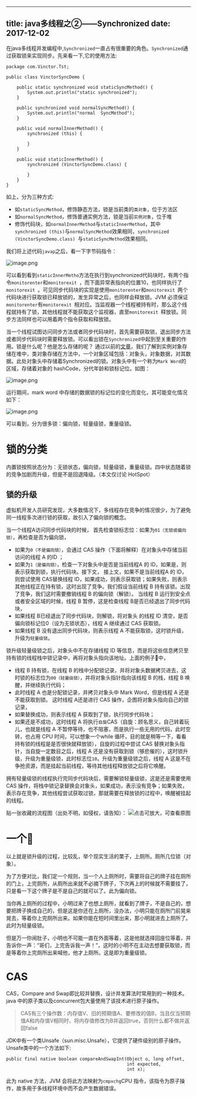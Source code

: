 ----
title: java多线程之②——Synchronized
date: 2017-12-02
----

在java多线程并发编程中,`Synchronized`一直占有很重要的角色。`Synchronized`通过获取锁来实现同步。先来看一下,它的使用方法:

```
package com.Vinctor.Tst;

public class VinctorSyncDemo {

    public static synchronized void staticSyncMethod() {
        System.out.println("static synchronized");
    }

    public synchronized void normalSyncMethod() {
        System.out.println("normal  SyncMethod");
    }

    public void normalInnerMethod() {
        synchronized (this) {
            
        }
    }

    public void staticInnerMethod() {
        synchronized (VinctorSyncDemo.class) {

        }
    }
}

```
如上，分为三种方式:
* 如`staticSyncMethod`，修饰静态方法，锁是当前类的`类对象`，位于方法区
* 如`normalSyncMethod`，修饰普通实例方法，锁是当前`实例对象`，位于堆
* 修饰代码块，如`normalInnerMethod`与`staticInnerMethod`，其中`synchronized (this)`与`normalSyncMethod`效果相同，`synchronized (VinctorSyncDemo.class) `与`staticSyncMethod`效果相同。

我们将上述代码`javap`之后，看一下字节码指令：

![image.png](http://upload-images.jianshu.io/upload_images/1583231-c9e2d031ec7f6d52.png?imageMogr2/auto-orient/strip%7CimageView2/2/w/800)

可以看到看到`staticInnerMetho`方法在执行到synchronized代码块时，有两个指令`monitorenter`和`monitorexit `，而下面异常表指向的位置10，也同样执行了`monitorexit `。可见同步代码块的实现是使用`monitorenter`和`monitorexit `两个代码块进行获取锁已释放锁的，发生异常之后，也同样会释放锁。JVM 必须保证`monitorenter`有`monitorexit `相对应。当监视器一个线程被持有时，那么这个线程就持有了锁，其他线程就不能获取这个监视器，直至`monitorexit `释放锁。同步方法同样也可以用着两个指令获取和释放锁。

当一个线程试图访问同步方法或者同步代码块时，首先需要获取锁，退出同步方法或者同步代码块时需要释放锁。可以看出锁在`Synchronized`中起到至关重要的作用。锁是什么呢？他是怎么存储的呢？
通过以前的[文章](http://www.jianshu.com/p/860c259c8aad)，我们了解到实例对象存储在堆中，类对象存储在方法中，一个对象区域包括：对象头，对象数据，对其数据。此处对象头中存储着Synchronized的锁。对象头中有一个称为`Mark Word`的区域，存储着对象的 hashCode，分代年龄和锁标记位。如图：
                                                          
![image.png](http://upload-images.jianshu.io/upload_images/1583231-75f68b258640e11c.png?imageMogr2/auto-orient/strip%7CimageView2/2/w/1240)

运行期间，mark word 中存储的数据锁的标记位的变化而变化，其可能变化情况如下：

![image.png](http://upload-images.jianshu.io/upload_images/1583231-04e0f78947664265.png?imageMogr2/auto-orient/strip%7CimageView2/2/w/1240)

可以看到，分为很多锁：偏向锁，轻量级锁，重量级锁。

# 锁的分类

内置锁按照状态分为：无锁状态，偏向锁，轻量级锁，重量级锁。四中状态随着锁的竞争加剧而升级，但是不是回退降级。（本文仅讨论 HotSpot）

## 锁的升级

虚拟机开发人员研究发现，大多数情况下，多线程存在竞争的情况很少，为了避免同一线程多次进行锁的获取，故引入了偏向锁的概念。


当一个线程A访问同步代码块的时候，
首先检查锁标志位：如果为`01（无锁或偏向锁）`，再检查是否为偏向锁，
* 如果为`0（不是偏向锁）`，会通过 CAS 操作（下面将解释）在对象头中存储当前访问的线程 A 的ID ；
* 如果为`1（是偏向锁）`，检查一下对象头中是否是当前线程A 的 ID，如果是，则表示获取到锁，执行代码块。接下文，
接上文，如果不是当前线程A 的 ID，则尝试使用 CAS替换线程  ID，如果成功，则表示获取锁；如果失败，则表示其他线程正在持有锁，这时出现了竞争。我们假设当前线程 B 持有该锁。出现了竞争，我们这时需要撤销线程 B 的偏向锁（解锁）。
当线程 B 运行到安全点或者安全区域的时候，线程 B 暂停，这是检查线程 B是否已经退出了同步代码块，
* 如果线程 B已经退出了同步代码块，则解锁，将对象头 的线程 ID 清空，是否偏向锁标记位0（设为无锁状态），线程 A 继续通过 CAS 获取锁。
* 如果线程 B 没有退出同步代码块，则表示线程 A 不能获取锁，这时锁升级，升级为`轻量级锁`。


锁升级轻量级锁之后，对象头中不在存储线程 ID 等信息，而是将这些信息拷贝至持有锁的线程栈中锁记录中，再将对象头指向该地址。上面的例子🌰中，
* 线程 B 持有锁，在线程 B 的栈中分配锁记录，并将对象头数据拷贝进去，这时锁的标志位为`00（轻量级锁）`，并将对象头指针指向该线程 B 的栈，线程 B 唤醒，并继续执行代码；
* 此时线程 A 也是分配锁记录，并拷贝对象头中 Mark Word，但是线程 A 还是不能获取到锁。
这时线程 A还是进行 CAS 操作，企图将对象头指向自己的锁记录，
* 如果替换成功，则表示线程 A 获取到了锁，执行同步代码块；
* 如果还是不成功，这时线程 A 将执行`自旋`CAS（自旋：顾名思义，自己转着玩儿，也就是线程 A 不暂停等待，也不阻塞，而是执行一些无用的代码，此时空转，也占用 CPU 时间，可以想象一个while 循环，目的就是稍等一下，看看持有锁的线程是是否很快就释放锁），自旋的过程中尝试 CAS 替换对象头指针，当自旋一定数目之后，线程 A 还是没有获取到锁（够悲催的），这时锁升级，升级为重量级锁，此时标志位`10`。升级为重量级锁之后，线程 A 这是不在争抢资源，而是挂起当前线程，等待其他线程释放锁之后将它唤醒。

拥有轻量级锁的线程执行完同步代码块后，需要解锁轻量级锁，这是还是需要使用 CAS 操作，将栈中锁记录替换会对象头，如果成功，表示没有竞争；如果失败，表示存在竞争，其他线程尝试获取过锁，那就需要在释放锁的过程中，唤醒被挂起的线程。

贴一张收藏的流程图（出处不明，如侵权，请告知）：
![点击可放大，可查看原图](http://upload-images.jianshu.io/upload_images/1583231-bdab3b26c3d71904.png?imageMogr2/auto-orient/strip%7CimageView2/2/w/2240)


# 一个🌰
以上就是锁升级的过程，比较乱，举个现实生活的栗子，上厕所。厕所几位锁（对象）。

为了方便对比，我们定一个规则，当一个人上厕所时，需要将自己的牌子挂在厕所的门上，上完厕所，从厕所出来就不必摘下牌子，下次再上的时候就不需要挂了，只是看一下这个牌子是不是自己的就可以了。此为偏向锁。

当你再上厕所的过程中，小明过来了也想上厕所，就看到了牌子，不是自己的，想要把牌子换成自己的，但是这是你还在上厕所，没办法，小明只能在厕所门前晃来晃去，等着你上完厕所出来。如果你能在短时间里出来，那小明就进去上厕所了。此时为轻量级锁。

但是万一你闹肚子，小明也不可能一直在外面等着，这是他就选择回座位等着，并告诉你一声：“哥们，上完告诉我一声！”，这时的小明不在主动去想要获取锁，而是等着你上完厕所出来喊他，他才上厕所。这是即为重量级锁。

# CAS
CAS，Compare and Swap即比较并替换，设计并发算法时常用到的一种技术。java 中的原子类以及concurrent包大量使用了该技术进行原子操作。
>CAS有三个操作数：内存值V、旧的预期值A、要修改的值B，当且仅当预期值A和内存值V相同时，将内存值修改为B并返回true，否则什么都不做并返回false

JDK中有一个类Unsafe（sun.misc.Unsafe），它提供了硬件级别的原子操作。Unsafe类中的一个方法如下:
```
public final native boolean compareAndSwapInt(Object o, long offset,
                                              int expected,
                                              int x);
```
此为 native 方法，JVM 会将此方法映射为`cmpxchg`CPU 指令，该指令为原子操作，故多用于多线程环境中而不会产生数据错误。







                                                          






